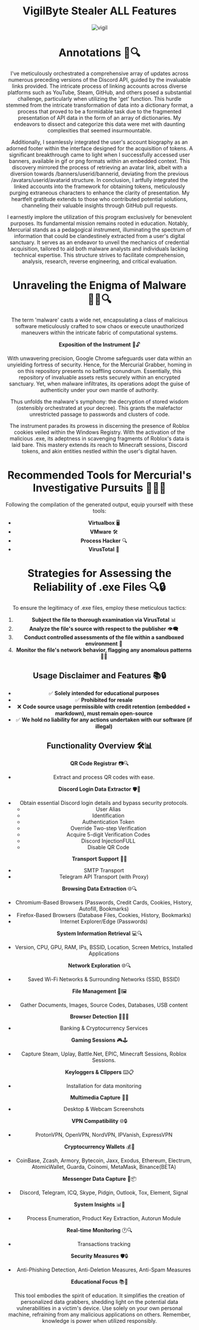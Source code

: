 <div align="center">

# VigilByte Stealer ALL Features
<div align="center">

![vigil](https://github.com/QRAXDDL/ExtraSensoryPerception/assets/141562904/e09dff38-2442-470c-b2ae-cb531cfb63a6)




# **Annotations** 📝🔍

I've meticulously orchestrated a comprehensive array of updates across numerous preceding versions of the Discord API, guided by the invaluable links provided. The intricate process of linking accounts across diverse platforms such as YouTube, Steam, GitHub, and others posed a substantial challenge, particularly when utilizing the 'get' function. This hurdle stemmed from the intricate transformation of data into a dictionary format, a process that proved to be a formidable task due to the fragmented presentation of API data in the form of an array of dictionaries. My endeavors to dissect and categorize this data were met with daunting complexities that seemed insurmountable. 

Additionally, I seamlessly integrated the user's account biography as an adorned footer within the interface designed for the acquisition of tokens. A significant breakthrough came to light when I successfully accessed user banners, available in gif or png formats within an embedded context. This discovery mirrored the process of retrieving an avatar link, albeit with a diversion towards /banners/userid/bannerid, deviating from the previous /avatars/userid/avatarid structure. In conclusion, I artfully integrated the linked accounts into the framework for obtaining tokens, meticulously purging extraneous characters to enhance the clarity of presentation. My heartfelt gratitude extends to those who contributed potential solutions, channeling their valuable insights through GitHub pull requests.

I earnestly implore the utilization of this program exclusively for benevolent purposes. Its fundamental mission remains rooted in education. Notably, Mercurial stands as a pedagogical instrument, illuminating the spectrum of information that could be clandestinely extracted from a user's digital sanctuary. It serves as an endeavor to unveil the mechanics of credential acquisition, tailored to aid both malware analysts and individuals lacking technical expertise. This structure strives to facilitate comprehension, analysis, research, reverse engineering, and critical evaluation.

# **Unraveling the Enigma of Malware** 🕵️‍♂️🔍

The term 'malware' casts a wide net, encapsulating a class of malicious software meticulously crafted to sow chaos or execute unauthorized maneuvers within the intricate fabric of computational systems.

**Exposition of the Instrument** 🧩🔓

With unwavering precision, Google Chrome safeguards user data within an unyielding fortress of security. Hence, for the Mercurial Grabber, homing in on this repository presents no baffling conundrum. Essentially, this repository of invaluable assets rests securely within an encrypted sanctuary. Yet, when malware infiltrates, its operations adopt the guise of authenticity under your own mantle of authority.

Thus unfolds the malware's symphony: the decryption of stored wisdom (ostensibly orchestrated at your decree). This grants the malefactor unrestricted passage to passwords and clusters of code.

The instrument parades its prowess in discerning the presence of Roblox cookies veiled within the Windows Registry. With the activation of the malicious .exe, its adeptness in scavenging fragments of Roblox's data is laid bare. This mastery extends its reach to Minecraft sessions, Discord tokens, and akin entities nestled within the user's digital haven.

# **Recommended Tools for Mercurial's Investigative Pursuits** 👣🕵️‍♂️

Following the compilation of the generated output, equip yourself with these tools:

- **Virtualbox** 🖥️
- **VMware** 🛠️
- **Process Hacker** 🔍
- **VirusTotal** 🦠

# **Strategies for Assessing the Reliability of .exe Files** 🔍🔒

To ensure the legitimacy of .exe files, employ these meticulous tactics:

1. **Subject the file to thorough examination via VirusTotal** 📊
2. **Analyze the file's source with respect to the publisher** 👁️‍🗨️
3. **Conduct controlled assessments of the file within a sandboxed environment** 🚧
4. **Monitor the file's network behavior, flagging any anomalous patterns** 📡🚩



## **Usage Disclaimer and Features** 📚🔒

- ✅ **Solely intended for educational purposes**
- ✅ **Prohibited for resale**
- ❌ **Code source usage permissible with credit retention (embedded + markdown), must remain open-source**
- ✅ **We hold no liability for any actions undertaken with our software (if illegal)**

## **Functionality Overview** 🛠️📊

**QR Code Registrar** 📷🔍
- Extract and process QR codes with ease.

**Discord Login Data Extractor** 🛡️🔐
- Obtain essential Discord login details and bypass security protocols.
  - User Alias
  - Identification
  - Authentication Token
  - Override Two-step Verification
  - Acquire 5-digit Verification Codes
  - Discord InjectionFULL
  - Disable QR Code

**Transport Support** 🚀📡
- SMTP Transport
- Telegram API Transport (with Proxy)

**Browsing Data Extraction** 🌐🔍
- Chromium-Based Browsers (Passwords, Credit Cards, Cookies, History, Autofill, Bookmarks)
- Firefox-Based Browsers (Database Files, Cookies, History, Bookmarks)
- Internet Explorer/Edge (Passwords)

**System Information Retrieval** 💻🔍
- Version, CPU, GPU, RAM, IPs, BSSID, Location, Screen Metrics, Installed Applications

**Network Exploration** 🌐🔍
- Saved Wi-Fi Networks & Surrounding Networks (SSID, BSSID)

**File Management** 📂🖼️
- Gather Documents, Images, Source Codes, Databases, USB content

**Browser Detection** 🕵️‍♂️🌐
- Banking & Cryptocurrency Services

**Gaming Sessions** 🎮🕹️
- Capture Steam, Uplay, Battle.Net, EPIC, Minecraft Sessions, Roblox Sessions.

**Keyloggers & Clippers** ⌨️📋
- Installation for data monitoring

**Multimedia Capture** 📸🎥
- Desktop & Webcam Screenshots

**VPN Compatibility** 🌐🔒
- ProtonVPN, OpenVPN, NordVPN, IPVanish, ExpressVPN

**Cryptocurrency Wallets** 💰🔐
- CoinBase, Zcash, Armory, Bytecoin, Jaxx, Exodus, Ethereum, Electrum, AtomicWallet, Guarda, Coinomi, MetaMask, Binance(BETA)

**Messenger Data Capture** 💬📦
- Discord, Telegram, ICQ, Skype, Pidgin, Outlook, Tox, Element, Signal

**System Insights** 📊🔑
- Process Enumeration, Product Key Extraction, Autorun Module

**Real-time Monitoring** 🕐🔍
- Transactions tracking

**Security Measures** 🛡️🔒
- Anti-Phishing Detection, Anti-Deletion Measures, Anti-Spam Measures

**Educational Focus** 📚🧠

This tool embodies the spirit of education. It simplifies the creation of personalized data grabbers, shedding light on the potential data vulnerabilities in a victim's device. Use solely on your own personal machine, refraining from any malicious applications on others. Remember, knowledge is power when utilized responsibly.

</div>
